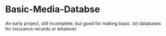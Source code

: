 # Basic-Media-Databse
An early project, still incomplete, but good for making basic .txt databases for insurance records or whatever
